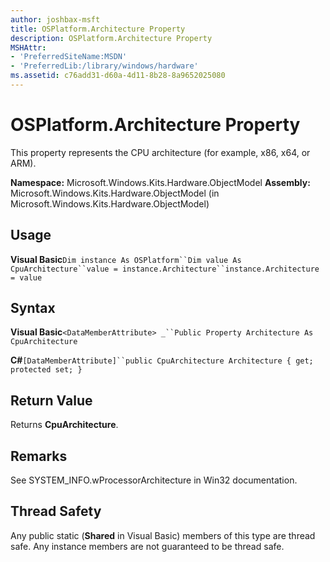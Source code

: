 ```yaml
---
author: joshbax-msft
title: OSPlatform.Architecture Property
description: OSPlatform.Architecture Property
MSHAttr:
- 'PreferredSiteName:MSDN'
- 'PreferredLib:/library/windows/hardware'
ms.assetid: c76add31-d60a-4d11-8b28-8a9652025080
---
```


# OSPlatform.Architecture Property


This property represents the CPU architecture (for example, x86, x64, or ARM).

**Namespace:** Microsoft.Windows.Kits.Hardware.ObjectModel **Assembly:** Microsoft.Windows.Kits.Hardware.ObjectModel (in Microsoft.Windows.Kits.Hardware.ObjectModel)

## Usage


**Visual Basic**`Dim instance As OSPlatform``Dim value As CpuArchitecture``value = instance.Architecture``instance.Architecture = value`

## Syntax


**Visual Basic**`<DataMemberAttribute> _``Public Property Architecture As CpuArchitecture`

**C#**`[DataMemberAttribute]``public CpuArchitecture Architecture { get; protected set; }`

## Return Value


Returns **CpuArchitecture**.

## Remarks


See SYSTEM\_INFO.wProcessorArchitecture in Win32 documentation.

## Thread Safety


Any public static (**Shared** in Visual Basic) members of this type are thread safe. Any instance members are not guaranteed to be thread safe.

 

 






